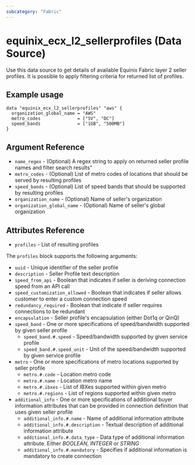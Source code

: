 ```yaml
---
subcategory: "Fabric"
---
```


# equinix_ecx_l2_sellerprofiles (Data Source)

Use this data source to get details of available Equinix Fabric layer 2
seller profiles. It is possible to apply filtering criteria for
returned list of profiles.

## Example usage

```hcl
data "equinix_ecx_l2_sellerprofiles" "aws" {
  organization_global_name = "AWS"
  metro_codes              = ["SV", "DC"]
  speed_bands              = ["1GB", "500MB"]
}
```

## Argument Reference

- `name_regex` - (Optional) A regex string to apply on returned seller profile
names and filter search results"
- `metro_codes` - (Optional) List of metro codes of locations that should be served
by resulting profiles
- `speed_bands` - (Optional) List of speed bands that should be supported by
resulting profiles
- `organization_name` - (Optional) Name of seller's organization
- `organization_global_name` - (Optional) Name of seller's global organization

## Attributes Reference

- `profiles` - List of resulting profiles

The `profiles` block supports the following arguments:

- `uuid` - Unique identifier of the seller profile
- `description` - Seller Profile text description
- `speed_from_api` - Boolean that indicates if seller is deriving connection speed
from an API call
- `speed_customization_allowed` - Boolean that indicates if seller allows customer
to enter a custom connection speed
- `redundancy_required` - Boolean that indicate if seller requires connections
to be redundant
- `encapsulation` - Seller profile's encapsulation (either Dot1q or QinQ)
- `speed_band` - One or more specifications of speed/bandwidth supported by given
seller profile
  - `speed_band.#.speed` - Speed/bandwidth supported by given service profile
  - `speed_band.#.speed_unit` - Unit of the speed/bandwidth supported by given
  service profile
- `metro` - One or more specifications of metro locations supported by seller profile
  - `metro.#.code` - Location metro code
  - `metro.#.name` - Location metro name
  - `metro.#.ibxes` - List of IBXes supported within given metro
  - `metro.#.regions` - List of regions supported within given metro
- `additional_info` - One or more specifications of additional buyer information
attributes that can be provided in connection definition that uses given seller profile
  - `additional_info.#.name` - Name of additional information attribute
  - `additional_info.#.description` - Textual description of additional information
 attribute
  - `additional_info.#.data_type` - Data type of additional information attribute.
  Either *BOOLEAN*, *INTEGER* or *STRING*
  - `additional_info.#.mandatory` - Specifies if additional information
  is mandatory to create connection
